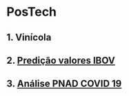 # PosTech

## 1. Vinícola

## 2. [Predição valores IBOV](challenges/2_ibov/README.md)

## 3. [Análise PNAD COVID 19](challenges/3_covid19/README.md)